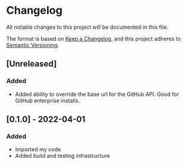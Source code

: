 # Changelog
All notable changes to this project will be documented in this file.

The format is based on [Keep a Changelog](https://keepachangelog.com/en/1.1.0/),
and this project adheres to [Semantic Versioning](https://semver.org/spec/v2.0.0.html).

## [Unreleased]
### Added
- Added ability to override the base url for the GitHub API. Good for GitHub enterprise installs.

## [0.1.0] - 2022-04-01
### Added
- Imported my code
- Added build and testing infrastructure
